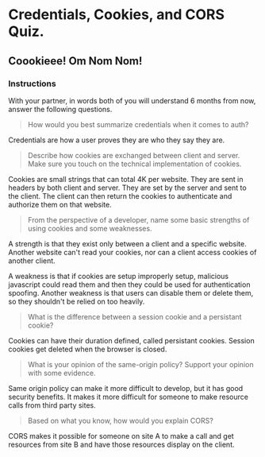 # Credentials, Cookies, and CORS Quiz.
## Coookieee! Om Nom Nom!

### Instructions
With your partner, in words both of you will understand 6 months from now, answer the following questions.

> How would you best summarize credentials when it comes to auth?

Credentials are how a user proves they are who they say they are.

> Describe how cookies are exchanged between client and server.  Make sure you touch on the technical implementation of cookies.

Cookies are small strings that can total 4K per website. They are sent in headers by both client and server. They are set by the server and sent to the client. The client can then return the cookies to authenticate and authorize them on that website.

> From the perspective of a developer, name some basic strengths of using cookies and some weaknesses.

A strength is that they exist only between a client and a specific website. Another website can't read your cookies, nor can a client access cookies of another client.

A weakness is that if cookies are setup improperly setup, malicious javascript could read them and then they could be used for authentication spoofing. Another weakness is that users can disable them or delete them, so they shouldn't be relied on too heavily.

> What is the difference between a session cookie and a persistant cookie?

Cookies can have their duration defined, called persistant cookies. Session cookies get deleted when the browser is closed.

> What is your opinion of the same-origin policy?  Support your opinion with some evidence.

Same origin policy can make it more difficult to develop, but it has good security benefits. It makes it more difficult for someone to make resource calls from third party sites.

> Based on what you know, how would you explain CORS?

CORS makes it possible for someone on site A to make a call and get resources from site B and have those resources display on the client.
